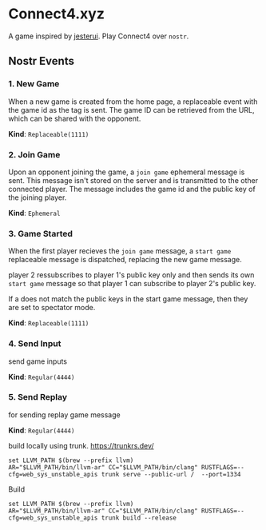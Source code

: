 # Connect4.xyz

A game inspired by [jesterui](https://github.com/jesterui/jesterui). Play Connect4 over `nostr`.

## Nostr Events

### 1. New Game

When a new game is created from the home page, a replaceable event with the game id as the tag is sent. The game ID can be retrieved from the URL, which can be shared with the opponent.

**Kind**: `Replaceable(1111)`

### 2. Join Game

Upon an opponent joining the game, a `join game` ephemeral message is sent. This message isn't stored on the server and is transmitted to the other connected player. The message includes the game id and the public key of the joining player.

**Kind**: `Ephemeral`

### 3. Game Started

When the first player recieves the `join game` message, a `start game` replaceable message is dispatched, replacing the new game message.


player 2 ressubscribes to player 1's public key only and then sends its own `start game` message so that player 1 can subscribe to player 2's public key.


If a does not match the public keys in the start game message, then they are set to spectator mode.

**Kind**: `Replaceable(1111)`

### 4. Send Input

send game inputs

**Kind**: `Regular(4444)`

### 5. Send Replay

for sending replay game message

**Kind**: `Regular(4444)`



build locally using trunk. https://trunkrs.dev/


```
set LLVM_PATH $(brew --prefix llvm)
AR="$LLVM_PATH/bin/llvm-ar" CC="$LLVM_PATH/bin/clang" RUSTFLAGS=--cfg=web_sys_unstable_apis trunk serve --public-url /  --port=1334
```

Build
```
set LLVM_PATH $(brew --prefix llvm)
AR="$LLVM_PATH/bin/llvm-ar" CC="$LLVM_PATH/bin/clang" RUSTFLAGS=--cfg=web_sys_unstable_apis trunk build --release
```

